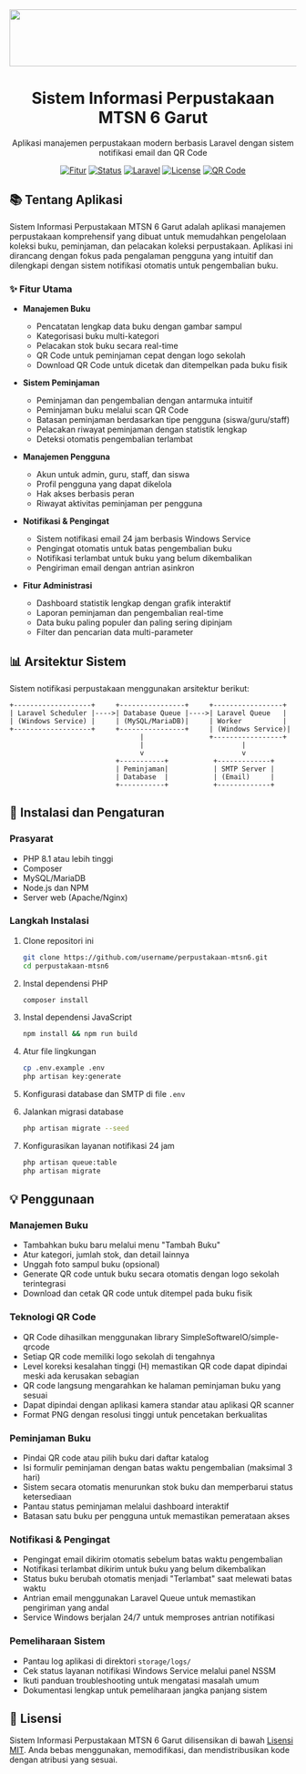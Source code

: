 <div align="center">
  <img src="https://private-user-images.githubusercontent.com/128197332/318203316-29788684-29e3-4d02-b3ad-4fe637ba3923.gif?jwt=eyJhbGciOiJIUzI1NiIsInR5cCI6IkpXVCJ9.eyJpc3MiOiJnaXRodWIuY29tIiwiYXVkIjoicmF3LmdpdGh1YnVzZXJjb250ZW50LmNvbSIsImtleSI6ImtleTUiLCJleHAiOjE3NDcwMzEyMzEsIm5iZiI6MTc0NzAzMDkzMSwicGF0aCI6Ii8xMjgxOTczMzIvMzE4MjAzMzE2LTI5Nzg4Njg0LTI5ZTMtNGQwMi1iM2FkLTRmZTYzN2JhMzkyMy5naWY_WC1BbXotQWxnb3JpdGhtPUFXUzQtSE1BQy1TSEEyNTYmWC1BbXotQ3JlZGVudGlhbD1BS0lBVkNPRFlMU0E1M1BRSzRaQSUyRjIwMjUwNTEyJTJGdXMtZWFzdC0xJTJGczMlMkZhd3M0X3JlcXVlc3QmWC1BbXotRGF0ZT0yMDI1MDUxMlQwNjIyMTFaJlgtQW16LUV4cGlyZXM9MzAwJlgtQW16LVNpZ25hdHVyZT00YjViN2QyNjRkZWRjODY4ODI5MTQ5ZjZlNjgwZDAwYTJmNTBhOTQ0YjA0MGI3OWVjYjVhZmY1NjQ4YTk2NWUyJlgtQW16LVNpZ25lZEhlYWRlcnM9aG9zdCJ9.eWsGvmI9janBzin22nrJUQx4KBU9iFsUg-l8oR0o9uI" width="900" height="100"/>
  <h1>Sistem Informasi Perpustakaan MTSN 6 Garut</h1>
  <p>Aplikasi manajemen perpustakaan modern berbasis Laravel dengan sistem notifikasi email dan QR Code</p>
  
  <p>
    <a href="#fitur"><img src="https://img.shields.io/badge/Fitur-Lengkap-brightgreen" alt="Fitur"></a>
    <a href="#penggunaan"><img src="https://img.shields.io/badge/Status-Aktif-blue" alt="Status"></a>
    <a href="#instalasi"><img src="https://img.shields.io/badge/Laravel-12.x-red" alt="Laravel"></a>
    <a href="#lisensi"><img src="https://img.shields.io/badge/Lisensi-MIT-yellow" alt="License"></a>
    <a href="#qr-code"><img src="https://img.shields.io/badge/QR%20Code-Terintegrasi-orange" alt="QR Code"></a>
  </p>
</div>

## 📚 Tentang Aplikasi

Sistem Informasi Perpustakaan MTSN 6 Garut adalah aplikasi manajemen perpustakaan komprehensif yang dibuat untuk memudahkan pengelolaan koleksi buku, peminjaman, dan pelacakan koleksi perpustakaan. Aplikasi ini dirancang dengan fokus pada pengalaman pengguna yang intuitif dan dilengkapi dengan sistem notifikasi otomatis untuk pengembalian buku.

### ✨ Fitur Utama

- **Manajemen Buku**
  - Pencatatan lengkap data buku dengan gambar sampul
  - Kategorisasi buku multi-kategori
  - Pelacakan stok buku secara real-time
  - QR Code untuk peminjaman cepat dengan logo sekolah
  - Download QR Code untuk dicetak dan ditempelkan pada buku fisik
  
- **Sistem Peminjaman**
  - Peminjaman dan pengembalian dengan antarmuka intuitif
  - Peminjaman buku melalui scan QR Code
  - Batasan peminjaman berdasarkan tipe pengguna (siswa/guru/staff)
  - Pelacakan riwayat peminjaman dengan statistik lengkap
  - Deteksi otomatis pengembalian terlambat

- **Manajemen Pengguna**
  - Akun untuk admin, guru, staff, dan siswa
  - Profil pengguna yang dapat dikelola
  - Hak akses berbasis peran
  - Riwayat aktivitas peminjaman per pengguna

- **Notifikasi & Pengingat**
  - Sistem notifikasi email 24 jam berbasis Windows Service
  - Pengingat otomatis untuk batas pengembalian buku
  - Notifikasi terlambat untuk buku yang belum dikembalikan
  - Pengiriman email dengan antrian asinkron

- **Fitur Administrasi**
  - Dashboard statistik lengkap dengan grafik interaktif
  - Laporan peminjaman dan pengembalian real-time
  - Data buku paling populer dan paling sering dipinjam
  - Filter dan pencarian data multi-parameter

## 📊 Arsitektur Sistem

Sistem notifikasi perpustakaan menggunakan arsitektur berikut:

```
+-------------------+     +----------------+     +-----------------+
| Laravel Scheduler |---->| Database Queue |---->| Laravel Queue   |
| (Windows Service) |     | (MySQL/MariaDB)|     | Worker          |
+-------------------+     +----------------+     | (Windows Service)|
                                |                +-----------------+
                                |                        |
                                v                        v
                          +-----------+           +-------------+
                          | Peminjaman|           | SMTP Server |
                          | Database  |           | (Email)     |
                          +-----------+           +-------------+
```

## 🔧 Instalasi dan Pengaturan

### Prasyarat
- PHP 8.1 atau lebih tinggi
- Composer
- MySQL/MariaDB
- Node.js dan NPM
- Server web (Apache/Nginx)

### Langkah Instalasi
1. Clone repositori ini
   ```bash
   git clone https://github.com/username/perpustakaan-mtsn6.git
   cd perpustakaan-mtsn6
   ```

2. Instal dependensi PHP
   ```bash
   composer install
   ```

3. Instal dependensi JavaScript
   ```bash
   npm install && npm run build
   ```

4. Atur file lingkungan
   ```bash
   cp .env.example .env
   php artisan key:generate
   ```

5. Konfigurasi database dan SMTP di file `.env`

6. Jalankan migrasi database
   ```bash
   php artisan migrate --seed
   ```

7. Konfigurasikan layanan notifikasi 24 jam
   ```bash
   php artisan queue:table
   php artisan migrate
   ```

## 💡 Penggunaan

### Manajemen Buku
- Tambahkan buku baru melalui menu "Tambah Buku"
- Atur kategori, jumlah stok, dan detail lainnya
- Unggah foto sampul buku (opsional)
- Generate QR code untuk buku secara otomatis dengan logo sekolah terintegrasi
- Download dan cetak QR code untuk ditempel pada buku fisik

### <a name="qr-code"></a>Teknologi QR Code
- QR Code dihasilkan menggunakan library SimpleSoftwareIO/simple-qrcode
- Setiap QR code memiliki logo sekolah di tengahnya
- Level koreksi kesalahan tinggi (H) memastikan QR code dapat dipindai meski ada kerusakan sebagian
- QR code langsung mengarahkan ke halaman peminjaman buku yang sesuai
- Dapat dipindai dengan aplikasi kamera standar atau aplikasi QR scanner
- Format PNG dengan resolusi tinggi untuk pencetakan berkualitas

### Peminjaman Buku
- Pindai QR code atau pilih buku dari daftar katalog
- Isi formulir peminjaman dengan batas waktu pengembalian (maksimal 3 hari)
- Sistem secara otomatis menurunkan stok buku dan memperbarui status ketersediaan
- Pantau status peminjaman melalui dashboard interaktif
- Batasan satu buku per pengguna untuk memastikan pemerataan akses

### Notifikasi & Pengingat
- Pengingat email dikirim otomatis sebelum batas waktu pengembalian
- Notifikasi terlambat dikirim untuk buku yang belum dikembalikan
- Status buku berubah otomatis menjadi "Terlambat" saat melewati batas waktu
- Antrian email menggunakan Laravel Queue untuk memastikan pengiriman yang andal
- Service Windows berjalan 24/7 untuk memproses antrian notifikasi

### Pemeliharaan Sistem
- Pantau log aplikasi di direktori `storage/logs/`
- Cek status layanan notifikasi Windows Service melalui panel NSSM
- Ikuti panduan troubleshooting untuk mengatasi masalah umum
- Dokumentasi lengkap untuk pemeliharaan jangka panjang sistem

## 📝 Lisensi

Sistem Informasi Perpustakaan MTSN 6 Garut dilisensikan di bawah [Lisensi MIT](LICENSE). Anda bebas menggunakan, memodifikasi, dan mendistribusikan kode dengan atribusi yang sesuai.
